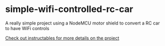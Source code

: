 # simple-wifi-controlled-rc-car
A really simple project using a NodeMCU motor shield to convert a RC car to have WiFi controls

[Check out instructables for more details on the project](https://www.instructables.com/id/Simple-WiFi-Controlled-RC-Car/)
